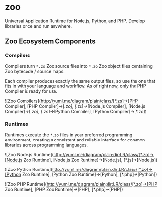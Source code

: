 # zoo
Universal Application Runtime for Node.js, Python, and PHP. Develop libraries once and run anywhere.

## Zoo Ecosystem Components

### Compilers

Compilers turn `*.zs` Zoo source files into `*.zo` Zoo object files containing Zoo bytecode / source maps.

Each compiler produces exactly the same output files, so use the one that fits in with your language and workflow. As of right now, only the PHP Compiler is ready for use.

![Zoo Compilers](http://yuml.me/diagram/plain/class/[*.zs]->[PHP Compiler], [PHP Compiler]->[*.zo], [*.zs]->[Node.js Compiler], [Node.js Compiler]->[*.zo], [*.zs]->[Python Compiler], [Python Compiler]->[*.zo])

### Runtimes

Runtimes execute the `*.zo` files in your preferred programming environment, creating a consistent and reliable interface for common libraries across programming languages.

![Zoo Node.js Runtime](http://yuml.me/diagram/plain;dir:LR/class/[*.zo]->[Node.js Zoo Runtime], [Node.js Zoo Runtime]->[Node.js], [*.js]->[Node.js])

![Zoo Python Runtime](http://yuml.me/diagram/plain;dir:LR/class/[*.zo]->[Python Zoo Runtime], [Python Zoo Runtime]->[Python], [*.php]->[Python])

![Zoo PHP Runtime](http://yuml.me/diagram/plain;dir:LR/class/[*.zo]->[PHP Zoo Runtime], [PHP Zoo Runtime]->[PHP], [*.php]->[PHP])
